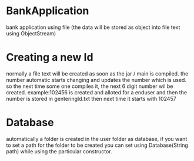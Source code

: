 # BankApplication
bank application using file (the data will be stored as object into file text  using ObjectStream)
# Creating a new Id
normally a file text will be created as soon as the jar / main is compiled. the number automatic starts changing and updates the number which is used. so the next time some one compiles it, the next 6 digit number wil be created.
example:102456 is created and alloted for a  enduser and then the number is stored in genteringId.txt then next time it starts with 102457
# Database
  automatically a folder is created in the  user folder as database, if you want to set a path for the folder to be created  you can set using Database(String path) while using the particular constructor.  
